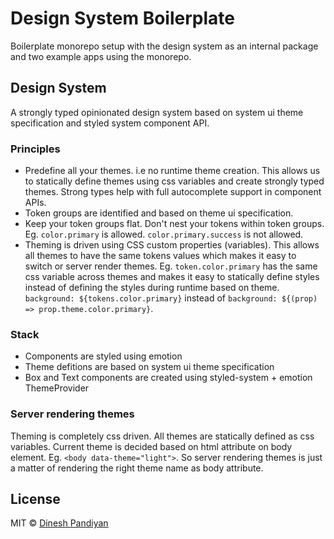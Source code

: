 # Design System Boilerplate

Boilerplate monorepo setup with the design system as an internal package and two example apps using the monorepo.

## Design System

A strongly typed opinionated design system based on system ui theme specification and styled system component API.

### Principles

- Predefine all your themes. i.e no runtime theme creation. This allows us to statically define themes using css variables and create strongly typed themes. Strong types help with full autocomplete support in component APIs.
- Token groups are identified and based on theme ui specification.
- Keep your token groups flat. Don't nest your tokens within token groups. Eg. `color.primary` is allowed. `color.primary.success` is not allowed.
- Theming is driven using CSS custom properties (variables). This allows all themes to have the same tokens values which makes it easy to switch or server render themes. Eg. `token.color.primary` has the same css variable across themes and makes it easy to statically define styles instead of defining the styles during runtime based on theme. `background: ${tokens.color.primary}` instead of `background: ${(prop) => prop.theme.color.primary}`.

### Stack

- Components are styled using emotion
- Theme defitions are based on system ui theme specification
- Box and Text components are created using styled-system + emotion ThemeProvider

### Server rendering themes

Theming is completely css driven. All themes are statically defined as css variables. Current theme is decided based on html attribute on body element. Eg. `<body data-theme="light">`. So server rendering themes is just a matter of rendering the right theme name as body attribute.

## License

MIT © [Dinesh Pandiyan](https://github.com/flexdinesh)